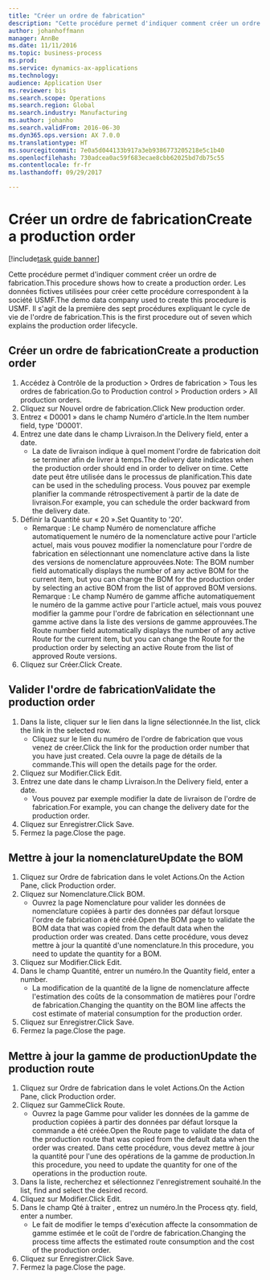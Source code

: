 ```yaml
--- 
title: "Créer un ordre de fabrication"
description: "Cette procédure permet d'indiquer comment créer un ordre de fabrication."
author: johanhoffmann
manager: AnnBe
ms.date: 11/11/2016
ms.topic: business-process
ms.prod: 
ms.service: dynamics-ax-applications
ms.technology: 
audience: Application User
ms.reviewer: bis
ms.search.scope: Operations
ms.search.region: Global
ms.search.industry: Manufacturing
ms.author: johanho
ms.search.validFrom: 2016-06-30
ms.dyn365.ops.version: AX 7.0.0
ms.translationtype: HT
ms.sourcegitcommit: 7e0a5d044133b917a3eb9386773205218e5c1b40
ms.openlocfilehash: 730adcea0ac59f683ecae8cbb62025bd7db75c55
ms.contentlocale: fr-fr
ms.lasthandoff: 09/29/2017

---
```

# <a name="create-a-production-order"></a><span data-ttu-id="1a9eb-103">Créer un ordre de fabrication</span><span class="sxs-lookup"><span data-stu-id="1a9eb-103">Create a production order</span></span>

[!include[task guide banner](../../includes/task-guide-banner.md)]

<span data-ttu-id="1a9eb-104">Cette procédure permet d'indiquer comment créer un ordre de fabrication.</span><span class="sxs-lookup"><span data-stu-id="1a9eb-104">This procedure shows how to create a production order.</span></span> <span data-ttu-id="1a9eb-105">Les données fictives utilisées pour créer cette procédure correspondent à la société USMF.</span><span class="sxs-lookup"><span data-stu-id="1a9eb-105">The demo data company used to create this procedure is USMF.</span></span> <span data-ttu-id="1a9eb-106">Il s'agit de la première des sept procédures expliquant le cycle de vie de l'ordre de fabrication.</span><span class="sxs-lookup"><span data-stu-id="1a9eb-106">This is the first procedure out of seven which explains the production order lifecycle.</span></span>


## <a name="create-a-production-order"></a><span data-ttu-id="1a9eb-107">Créer un ordre de fabrication</span><span class="sxs-lookup"><span data-stu-id="1a9eb-107">Create a production order</span></span>
1. <span data-ttu-id="1a9eb-108">Accédez à Contrôle de la production > Ordres de fabrication > Tous les ordres de fabrication.</span><span class="sxs-lookup"><span data-stu-id="1a9eb-108">Go to Production control > Production orders > All production orders.</span></span>
2. <span data-ttu-id="1a9eb-109">Cliquez sur Nouvel ordre de fabrication.</span><span class="sxs-lookup"><span data-stu-id="1a9eb-109">Click New production order.</span></span>
3. <span data-ttu-id="1a9eb-110">Entrez « D0001 » dans le champ Numéro d'article.</span><span class="sxs-lookup"><span data-stu-id="1a9eb-110">In the Item number field, type 'D0001'.</span></span>
4. <span data-ttu-id="1a9eb-111">Entrez une date dans le champ Livraison.</span><span class="sxs-lookup"><span data-stu-id="1a9eb-111">In the Delivery field, enter a date.</span></span>
    * <span data-ttu-id="1a9eb-112">La date de livraison indique à quel moment l'ordre de fabrication doit se terminer afin de livrer à temps.</span><span class="sxs-lookup"><span data-stu-id="1a9eb-112">The delivery date indicates when the production order should end in order to deliver on time.</span></span> <span data-ttu-id="1a9eb-113">Cette date peut être utilisée dans le processus de planification.</span><span class="sxs-lookup"><span data-stu-id="1a9eb-113">This date can be used in the scheduling process.</span></span> <span data-ttu-id="1a9eb-114">Vous pouvez par exemple planifier la commande rétrospectivement à partir de la date de livraison.</span><span class="sxs-lookup"><span data-stu-id="1a9eb-114">For example, you can schedule the order backward from the delivery date.</span></span>  
5. <span data-ttu-id="1a9eb-115">Définir la Quantité sur « 20 ».</span><span class="sxs-lookup"><span data-stu-id="1a9eb-115">Set Quantity to '20'.</span></span>
    * <span data-ttu-id="1a9eb-116">Remarque : Le champ Numéro de nomenclature affiche automatiquement le numéro de la nomenclature active pour l'article actuel, mais vous pouvez modifier la nomenclature pour l'ordre de fabrication en sélectionnant une nomenclature active dans la liste des versions de nomenclature approuvées.</span><span class="sxs-lookup"><span data-stu-id="1a9eb-116">Note: The BOM number field automatically displays the number of any active BOM for the current item, but you can change the BOM for the production order by selecting an active BOM from the list of approved BOM versions.</span></span>    <span data-ttu-id="1a9eb-117">Remarque : Le champ Numéro de gamme affiche automatiquement le numéro de la gamme active pour l'article actuel, mais vous pouvez modifier la gamme pour l'ordre de fabrication en sélectionnant une gamme active dans la liste des versions de gamme approuvées.</span><span class="sxs-lookup"><span data-stu-id="1a9eb-117">The Route number field automatically displays the number of any active Route for the current item, but you can change the Route for the production order by selecting an active Route from the list of approved Route versions.</span></span>  
6. <span data-ttu-id="1a9eb-118">Cliquez sur Créer.</span><span class="sxs-lookup"><span data-stu-id="1a9eb-118">Click Create.</span></span>

## <a name="validate-the-production-order"></a><span data-ttu-id="1a9eb-119">Valider l'ordre de fabrication</span><span class="sxs-lookup"><span data-stu-id="1a9eb-119">Validate the production order</span></span>
1. <span data-ttu-id="1a9eb-120">Dans la liste, cliquer sur le lien dans la ligne sélectionnée.</span><span class="sxs-lookup"><span data-stu-id="1a9eb-120">In the list, click the link in the selected row.</span></span>
    * <span data-ttu-id="1a9eb-121">Cliquez sur le lien du numéro de l'ordre de fabrication que vous venez de créer.</span><span class="sxs-lookup"><span data-stu-id="1a9eb-121">Click the link for the production order number that you have just created.</span></span> <span data-ttu-id="1a9eb-122">Cela ouvre la page de détails de la commande.</span><span class="sxs-lookup"><span data-stu-id="1a9eb-122">This will open the details page for the order.</span></span>  
2. <span data-ttu-id="1a9eb-123">Cliquez sur Modifier.</span><span class="sxs-lookup"><span data-stu-id="1a9eb-123">Click Edit.</span></span>
3. <span data-ttu-id="1a9eb-124">Entrez une date dans le champ Livraison.</span><span class="sxs-lookup"><span data-stu-id="1a9eb-124">In the Delivery field, enter a date.</span></span>
    * <span data-ttu-id="1a9eb-125">Vous pouvez par exemple modifier la date de livraison de l'ordre de fabrication.</span><span class="sxs-lookup"><span data-stu-id="1a9eb-125">For example, you can change the delivery date for the production order.</span></span>  
4. <span data-ttu-id="1a9eb-126">Cliquez sur Enregistrer.</span><span class="sxs-lookup"><span data-stu-id="1a9eb-126">Click Save.</span></span>
5. <span data-ttu-id="1a9eb-127">Fermez la page.</span><span class="sxs-lookup"><span data-stu-id="1a9eb-127">Close the page.</span></span>

## <a name="update-the-bom"></a><span data-ttu-id="1a9eb-128">Mettre à jour la nomenclature</span><span class="sxs-lookup"><span data-stu-id="1a9eb-128">Update the BOM</span></span>
1. <span data-ttu-id="1a9eb-129">Cliquez sur Ordre de fabrication dans le volet Actions.</span><span class="sxs-lookup"><span data-stu-id="1a9eb-129">On the Action Pane, click Production order.</span></span>
2. <span data-ttu-id="1a9eb-130">Cliquez sur Nomenclature.</span><span class="sxs-lookup"><span data-stu-id="1a9eb-130">Click BOM.</span></span>
    * <span data-ttu-id="1a9eb-131">Ouvrez la page Nomenclature pour valider les données de nomenclature copiées à partir des données par défaut lorsque l'ordre de fabrication a été créé.</span><span class="sxs-lookup"><span data-stu-id="1a9eb-131">Open the BOM page to validate the BOM data that was copied from the default data when the production order was created.</span></span> <span data-ttu-id="1a9eb-132">Dans cette procédure, vous devez mettre à jour la quantité d'une nomenclature.</span><span class="sxs-lookup"><span data-stu-id="1a9eb-132">In this procedure, you need to update the quantity for a BOM.</span></span>  
3. <span data-ttu-id="1a9eb-133">Cliquez sur Modifier.</span><span class="sxs-lookup"><span data-stu-id="1a9eb-133">Click Edit.</span></span>
4. <span data-ttu-id="1a9eb-134">Dans le champ Quantité, entrer un numéro.</span><span class="sxs-lookup"><span data-stu-id="1a9eb-134">In the Quantity field, enter a number.</span></span>
    * <span data-ttu-id="1a9eb-135">La modification de la quantité de la ligne de nomenclature affecte l'estimation des coûts de la consommation de matières pour l'ordre de fabrication.</span><span class="sxs-lookup"><span data-stu-id="1a9eb-135">Changing the quantity on the BOM line affects the cost estimate of material consumption for the production order.</span></span>  
5. <span data-ttu-id="1a9eb-136">Cliquez sur Enregistrer.</span><span class="sxs-lookup"><span data-stu-id="1a9eb-136">Click Save.</span></span>
6. <span data-ttu-id="1a9eb-137">Fermez la page.</span><span class="sxs-lookup"><span data-stu-id="1a9eb-137">Close the page.</span></span>

## <a name="update-the-production-route"></a><span data-ttu-id="1a9eb-138">Mettre à jour la gamme de production</span><span class="sxs-lookup"><span data-stu-id="1a9eb-138">Update the production route</span></span>
1. <span data-ttu-id="1a9eb-139">Cliquez sur Ordre de fabrication dans le volet Actions.</span><span class="sxs-lookup"><span data-stu-id="1a9eb-139">On the Action Pane, click Production order.</span></span>
2. <span data-ttu-id="1a9eb-140">Cliquez sur Gamme</span><span class="sxs-lookup"><span data-stu-id="1a9eb-140">Click Route.</span></span>
    * <span data-ttu-id="1a9eb-141">Ouvrez la page Gamme pour valider les données de la gamme de production copiées à partir des données par défaut lorsque la commande a été créée.</span><span class="sxs-lookup"><span data-stu-id="1a9eb-141">Open the Route page to validate the data of the production route that was copied from the default data when the order was created.</span></span> <span data-ttu-id="1a9eb-142">Dans cette procédure, vous devez mettre à jour la quantité pour l'une des opérations de la gamme de production.</span><span class="sxs-lookup"><span data-stu-id="1a9eb-142">In this procedure, you need to update the quantity for one of the operations in the production route.</span></span>  
3. <span data-ttu-id="1a9eb-143">Dans la liste, recherchez et sélectionnez l'enregistrement souhaité.</span><span class="sxs-lookup"><span data-stu-id="1a9eb-143">In the list, find and select the desired record.</span></span>
4. <span data-ttu-id="1a9eb-144">Cliquez sur Modifier.</span><span class="sxs-lookup"><span data-stu-id="1a9eb-144">Click Edit.</span></span>
5. <span data-ttu-id="1a9eb-145">Dans le champ Qté à traiter , entrez un numéro.</span><span class="sxs-lookup"><span data-stu-id="1a9eb-145">In the Process qty. field, enter a number.</span></span>
    * <span data-ttu-id="1a9eb-146">Le fait de modifier le temps d'exécution affecte la consommation de gamme estimée et le coût de l'ordre de fabrication.</span><span class="sxs-lookup"><span data-stu-id="1a9eb-146">Changing the process time affects the estimated route consumption and the cost of the production order.</span></span>  
6. <span data-ttu-id="1a9eb-147">Cliquez sur Enregistrer.</span><span class="sxs-lookup"><span data-stu-id="1a9eb-147">Click Save.</span></span>
7. <span data-ttu-id="1a9eb-148">Fermez la page.</span><span class="sxs-lookup"><span data-stu-id="1a9eb-148">Close the page.</span></span>


